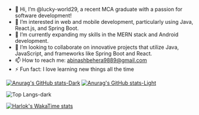 



- 👋 Hi, I’m @lucky-world29, a recent MCA graduate with a passion for software development!
- 👀 I’m interested in web and mobile development, particularly using Java, React.js, and Spring Boot.
- 🌱 I’m currently expanding my skills in the MERN stack and Android development.
- 💞️ I’m looking to collaborate on innovative projects that utilize Java, JavaScript, and frameworks like Spring Boot and React.
- 📫 How to reach me: [abinashbehera9889@gmail.com](mailto:abinashbehera9889@gmail.com)
- ⚡ Fun fact: I love learning new things all the time





<!---
lucky-1-4-3/lucky-1-4-3 is a ✨ special ✨ repository because its `README.md` (this file) appears on your GitHub profile.
You can click the Preview link to take a look at your changes.
--->


[![Anurag's GitHub stats-Dark](https://github-readme-stats.vercel.app/api?username=lucky-1-4-3&show_icons=true&theme=dark#gh-dark-mode-only)](https://github.com/lucky-1-4-3/github-readme-stats#gh-dark-mode-only)
[![Anurag's GitHub stats-Light](https://github-readme-stats.vercel.app/api?username=lucky-1-4-3&show_icons=true&theme=default#gh-light-mode-only)](https://github.com/lucky-1-4-3/github-readme-stats#gh-light-mode-only)

![Top Langs-dark](https://github-readme-stats.vercel.app/api/top-langs/?username=lucky-1-4-3&layout=compact&theme=dark)


[![Harlok's WakaTime stats](https://github-readme-stats.vercel.app/api/wakatime?username=lucky_world29)](https://github.com/lucky-1-4-3/github-readme-stats)

